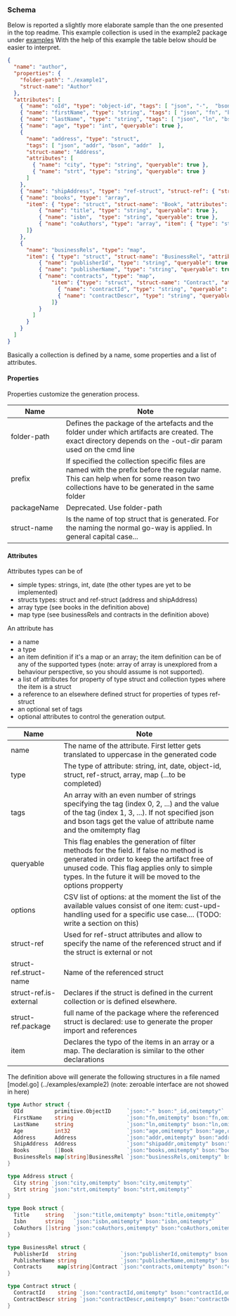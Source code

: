 ### Schema

Below is reported a slightly more elaborate sample than the one presented in the top readme. 
This example collection is used in the example2 package under [examples](../examples) 
With the help of this example the table below should be easier to interpret.

```json
{
  "name": "author",
  "properties": {
    "folder-path": "./example1",
    "struct-name": "Author"
  },
  "attributes": [
    { "name": "oId", "type": "object-id", "tags": [ "json", "-",  "bson", "_id" ], "queryable": true },
    { "name": "firstName", "type": "string", "tags": [ "json", "fn", "bson", "fn" ], "queryable": true },
    { "name": "lastName", "type": "string", "tags": [ "json", "ln", "bson", "ln" ], "queryable": true },
    { "name": "age", "type": "int", "queryable": true },
    {
      "name": "address", "type": "struct", 
      "tags": [ "json", "addr", "bson", "addr"  ], 
      "struct-name": "Address",
      "attributes": [
        { "name": "city", "type": "string", "queryable": true },
        { "name": "strt", "type": "string", "queryable": true }
      ]
    },
    { "name": "shipAddress", "type": "ref-struct", "struct-ref": { "struct-name": "Address" }, "tags": ["json", "shipaddr", "bson", "shipaddr" ], "queryable": true },
    { "name": "books", "type": "array", 
      "item": { "type": "struct", "struct-name": "Book", "attributes": [
          { "name": "title", "type": "string", "queryable": true },
          { "name": "isbn",  "type": "string", "queryable": true },
          { "name": "coAuthors", "type": "array", "item": { "type": "string" }, "queryable": true }
      ]}
    },
    {
      "name": "businessRels", "type": "map",
      "item": { "type": "struct", "struct-name": "BusinessRel", "attributes": [
          { "name": "publisherId", "type": "string", "queryable": true },
          { "name": "publisherName", "type": "string", "queryable": true },
          { "name": "contracts", "type": "map", 
              "item": {"type": "struct", "struct-name": "Contract", "attributes": [
                { "name": "contractId", "type": "string", "queryable": true },
                { "name": "contractDescr", "type": "string", "queryable": true }
              ]}
          }
        ]
      }
    }
  ]
}
```

Basically a collection is defined by a name, some properties and a list of attributes.

#### Properties
Properties customize the generation process.

| Name        | Note                                                                                                                                                          |
| ----------- | ------------------------------------------------------------------------------------------------------------------------------------------------------------- |
| folder-path | Defines the package of the artefacts and the folder under which artifacts are created. The exact directory depends on the -out-dir param used on the cmd line |
| prefix      | If specified the collection specific files are named with the prefix before the regular name. This can help when for some reason two collections have to be generated in the same folder |
| packageName | Deprecated. Use folder-path |
| struct-name | Is the name of top struct that is generated. For the naming the normal go-way is applied. In general capital case... |

#### Attributes
Attributes types can be of

- simple types: strings, int, date (the other types are yet to be implemented)
- structs types: struct and ref-struct (address and shipAddress)
- array type (see books in the definition above)
- map type (see businessRels and contracts in the definition above)

An attribute has

- a name
- a type 
- an item definition if it's a map or an array; the item definition can be of any of the supported types 
  (note: array of array is unexplored from a behaviour perspective, so you should assume is not supported).
- a list of attributes for property of type struct and collection types where the item is a struct
- a reference to an elsewhere defined struct for properties of types ref-struct  
- an optional set of tags 
- optional attributes to control the generation output.
  
| Name        | Note                                                                                                                                                          |
| ----------- | ------------------------------------------------------------------------------------------------------------------------------------------------------------- |
| name        | The name of the attribute. First letter gets translated to uppercase in the generated code |
| type        | The type of attribute: string, int, date, object-id, struct, ref-struct, array, map (...to be completed)       |
| tags        | An array with an even number of strings specifying the tag (index 0, 2, ...) and the value of the tag (index 1, 3, ...). If not specified json and bson tags get the value of attribute name and the omitempty flag |
| queryable   | This flag enables the generation of filter methods for the field. If false no method is generated in order to keep the artifact free of unused code. This flag applies only to simple types. In the future it will be moved to the options propperty |
| options     | CSV list of options: at the moment the list of the available values consist of one item: cust-upd-handling used for a specific use case.... (TODO: write a section on this) |
| struct-ref | Used for ref-struct attributes and allow to specify the name of the referenced struct and if the struct is external or not |
| struct-ref.struct-name | Name of the referenced struct |
| struct-ref.is-external | Declares if the struct is defined in the current collection or is defined elsewhere. |
| struct-ref.package     | full name of the package where the referenced struct is declared: use to generate the proper import and references |
| item                   | Declares the typo of the items in an array or a map. The declaration is similar to the other declarations |

The definition above will generate the following structures in a file named [model.go] (../examples/example2) (note: zeroable interface are not showed in here)

```go
type Author struct {
  OId          primitive.ObjectID     `json:"-" bson:"_id,omitempty"`
  FirstName    string                 `json:"fn,omitempty" bson:"fn,omitempty"`
  LastName     string                 `json:"ln,omitempty" bson:"ln,omitempty"`
  Age          int32                  `json:"age,omitempty" bson:"age,omitempty"`
  Address      Address                `json:"addr,omitempty" bson:"addr,omitempty"`
  ShipAddress  Address                `json:"shipaddr,omitempty" bson:"shipaddr,omitempty"`
  Books        []Book                 `json:"books,omitempty" bson:"books,omitempty"`
  BusinessRels map[string]BusinessRel `json:"businessRels,omitempty" bson:"businessRels,omitempty"`
}

type Address struct {
  City string `json:"city,omitempty" bson:"city,omitempty"`
  Strt string `json:"strt,omitempty" bson:"strt,omitempty"`
}

type Book struct {
  Title     string   `json:"title,omitempty" bson:"title,omitempty"`
  Isbn      string   `json:"isbn,omitempty" bson:"isbn,omitempty"`
  CoAuthors []string `json:"coAuthors,omitempty" bson:"coAuthors,omitempty"`
}

type BusinessRel struct {
  PublisherId   string              `json:"publisherId,omitempty" bson:"publisherId,omitempty"`
  PublisherName string              `json:"publisherName,omitempty" bson:"publisherName,omitempty"`
  Contracts     map[string]Contract `json:"contracts,omitempty" bson:"contracts,omitempty"`
}

type Contract struct {
  ContractId    string `json:"contractId,omitempty" bson:"contractId,omitempty"`
  ContractDescr string `json:"contractDescr,omitempty" bson:"contractDescr,omitempty"`
}
```






